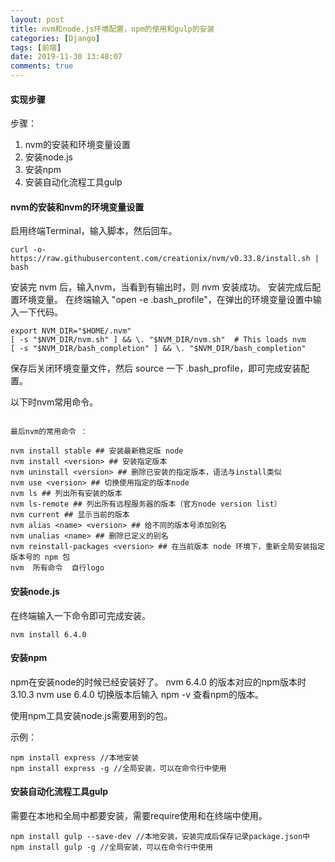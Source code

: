```yaml
---
layout: post
title: nvm和node.js环境配置，npm的使用和gulp的安装
categories: [Django]
tags: [前端]
date: 2019-11-30 13:48:07
comments: true
---
```



#### 实现步骤

步骤：
1. nvm的安装和环境变量设置
2. 安装node.js
3. 安装npm
4. 安装自动化流程工具gulp


#### nvm的安装和nvm的环境变量设置

启用终端Terminal，输入脚本，然后回车。

```
curl -o- https://raw.githubusercontent.com/creationix/nvm/v0.33.8/install.sh | bash
```

安装完 nvm 后，输入nvm，当看到有输出时，则 nvm 安装成功。 
安装完成后配置环境变量。
在终端输入 "open -e .bash_profile"，在弹出的环境变量设置中输入一下代码。

```
export NVM_DIR="$HOME/.nvm"
[ -s "$NVM_DIR/nvm.sh" ] && \. "$NVM_DIR/nvm.sh"  # This loads nvm
[ -s "$NVM_DIR/bash_completion" ] && \. "$NVM_DIR/bash_completion" 

```
保存后关闭环境变量文件，然后 source 一下 .bash_profile，即可完成安装配置。

以下时nvm常用命令。


```

最后nvm的常用命令 ：

nvm install stable ## 安装最新稳定版 node
nvm install <version> ## 安装指定版本
nvm uninstall <version> ## 删除已安装的指定版本，语法与install类似
nvm use <version> ## 切换使用指定的版本node
nvm ls ## 列出所有安装的版本
nvm ls-remote ## 列出所有远程服务器的版本（官方node version list）
nvm current ## 显示当前的版本
nvm alias <name> <version> ## 给不同的版本号添加别名
nvm unalias <name> ## 删除已定义的别名
nvm reinstall-packages <version> ## 在当前版本 node 环境下，重新全局安装指定版本号的 npm 包
nvm  所有命令  自行logo
```

#### 安装node.js

在终端输入一下命令即可完成安装。

```
nvm install 6.4.0
```

#### 安装npm

npm在安装node的时候已经安装好了。
nvm 6.4.0 的版本对应的npm版本时 3.10.3
nvm use 6.4.0 切换版本后输入 npm -v 查看npm的版本。

使用npm工具安装node.js需要用到的包。

示例：
```
npm install express //本地安装
npm install express -g //全局安装，可以在命令行中使用
```

#### 安装自动化流程工具gulp

需要在本地和全局中都要安装，需要require使用和在终端中使用。

```
npm install gulp --save-dev //本地安装，安装完成后保存记录package.json中
npm install gulp -g //全局安装，可以在命令行中使用
```



 




    
    










